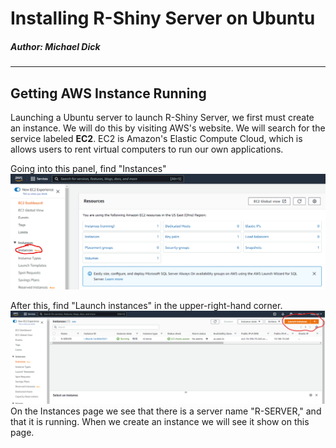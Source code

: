 # Installing R-Shiny Server on Ubuntu 
##### Author: Michael Dick 
<hr>

## Getting AWS Instance Running

Launching a Ubuntu server to launch R-Shiny Server, we first must create an instance. We will do this by visiting AWS's website. We will search for the service labeled **EC2**. EC2 is Amazon's Elastic Compute Cloud, which is allows users to rent virtual computers to run our own applications.

Going into this panel,  find "Instances"
![Instance in AWS](/media/instance.png)

After this, find "Launch instances" in the upper-right-hand corner.
![Launch Instance](/media/launch-instance.png)
On the Instances page we see that there is a server name "R-SERVER," and that it is running. When we create an instance we will see it show on this page.